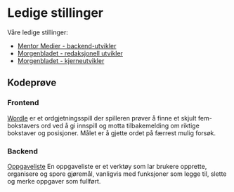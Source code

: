 # Ledige stillinger

Våre ledige stillinger:

- [Mentor Medier - backend-utvikler](./positions/mentor_medier_backendutvikler.md)
- [Morgenbladet - redaksjonell utvikler](./positions/morgenbladet_redaksjonell_utvikler.md)
- [Morgenbladet - kjerneutvikler](./positions/morgenbladet_utvikler.md)

## Kodeprøve

### Frontend

[Wordle](./wordle.md) er et ordgjetningsspill der spilleren prøver å finne et skjult fem-bokstavers ord ved å gi innspill og motta tilbakemelding om riktige bokstaver og posisjoner. Målet er å gjette ordet på færrest mulig forsøk.

### Backend

[Oppgaveliste](./oppgaveliste.md)
En oppgaveliste er et verktøy som lar brukere opprette, organisere og spore gjøremål, vanligvis med funksjoner som legge til, slette og merke oppgaver som fullført.
